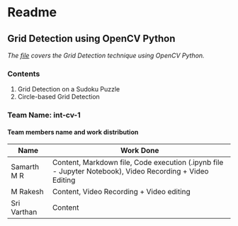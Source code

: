 # **Readme**

## **Grid Detection using OpenCV Python**

_The [file](https://github.com/SamarthMR/Intern-Work/blob/main/int-cv-1/Grid%20Detection%20using%20OpenCV%20Python/Grid%20Detection.md) covers the Grid Detection technique using OpenCV Python._

### **Contents**

1. Grid Detection on a Sudoku Puzzle
2. Circle-based Grid Detection

### **Team Name: int-cv-1**
#### **Team members name and work distribution**
| Name | Work Done |
| ------ | ------ |
| Samarth M R | Content, Markdown file, Code execution (.ipynb file - Jupyter Notebook), Video Recording + Video Editing |
| M Rakesh | Content, Video Recording + Video editing |
| Sri Varthan | Content |
